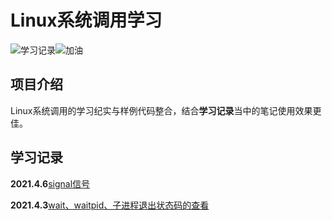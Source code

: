 # Linux系统调用学习

![学习记录](https://ae01.alicdn.com/kf/Ua0688fd0dbaf4880bb077f25d835f358m.jpg)![加油](https://ae01.alicdn.com/kf/Uaa6ab921383b4e2590746c6beb6382580.jpg)

## 项目介绍

Linux系统调用的学习纪实与样例代码整合，结合**学习记录**当中的笔记使用效果更佳。

## 学习记录

**2021.4.6**[signal信号](https://github.com/fjnucym/LinuxSystemCallDemo/blob/master/article/signal.md)  

**2021.4.3**[wait、waitpid、子进程退出状态码的查看](https://github.com/fjnucym/LinuxSystemCallDemo/blob/master/project/wait_waitpid_demo.cpp)



